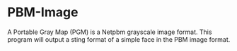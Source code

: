 # PBM-Image

A Portable Gray Map (PGM) is a Netpbm grayscale image format. 
This program will output a sting format of a simple face in the PBM image format.
